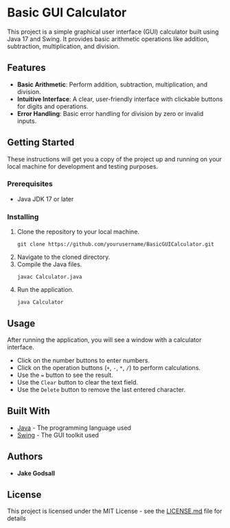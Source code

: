 
# Basic GUI Calculator

This project is a simple graphical user interface (GUI) calculator built using Java 17 and Swing. It provides basic arithmetic operations like addition, subtraction, multiplication, and division.

## Features

- **Basic Arithmetic**: Perform addition, subtraction, multiplication, and division.
- **Intuitive Interface**: A clear, user-friendly interface with clickable buttons for digits and operations.
- **Error Handling**: Basic error handling for division by zero or invalid inputs.

## Getting Started

These instructions will get you a copy of the project up and running on your local machine for development and testing purposes.

### Prerequisites

- Java JDK 17 or later

### Installing

1. Clone the repository to your local machine.
   ```
   git clone https://github.com/yourusername/BasicGUICalculator.git
   ```
2. Navigate to the cloned directory.
3. Compile the Java files.
   ```
   javac Calculator.java
   ```
4. Run the application.
   ```
   java Calculator
   ```

## Usage

After running the application, you will see a window with a calculator interface.

- Click on the number buttons to enter numbers.
- Click on the operation buttons (`+`, `-`, `*`, `/`) to perform calculations.
- Use the `=` button to see the result.
- Use the `Clear` button to clear the text field.
- Use the `Delete` button to remove the last entered character.

## Built With

- [Java](https://www.oracle.com/java/) - The programming language used
- [Swing](https://docs.oracle.com/javase/tutorial/uiswing/) - The GUI toolkit used

## Authors

- **Jake Godsall**

## License

This project is licensed under the MIT License - see the [LICENSE.md](./LICENSE) file for details
